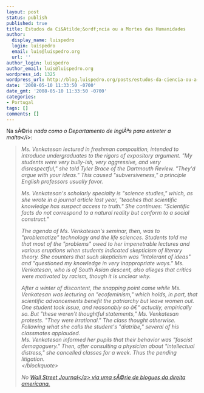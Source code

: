 ```yaml
---
layout: post
status: publish
published: true
title: Estudos da Ci&Atilde;&ordf;ncia ou a Mortes das Humanidades
author:
  display_name: luispedro
  login: luispedro
  email: luis@luispedro.org
  url: ''
author_login: luispedro
author_email: luis@luispedro.org
wordpress_id: 1325
wordpress_url: http://blog.luispedro.org/posts/estudos-da-ciencia-ou-a-mortes-das-humanidades
date: '2008-05-10 11:33:50 -0700'
date_gmt: '2008-05-10 11:33:50 -0700'
categories:
- Portugal
tags: []
comments: []
---
```

<p>Na s&Atilde;&copy;rie <i>nada como o Departamento de Ingl&Atilde;&ordf;s para entreter a malta<&#47;i>:</p>
<blockquote><p>
Ms. Venkatesan lectured in freshman composition, intended to introduce undergraduates to the rigors of expository argument. "My students were very bully-ish, very aggressive, and very disrespectful," she told Tyler Brace of the Dartmouth Review. "They'd argue with your ideas." This caused "subversiveness," a principle English professors usually favor.</p>
<p>Ms. Venkatesan's scholarly specialty is "science studies," which, as she wrote in a journal article last year, "teaches that scientific knowledge has suspect access to truth." She continues: "Scientific facts do not correspond to a natural reality but conform to a social construct."</p>
<p>The agenda of Ms. Venkatesan's seminar, then, was to "problematize" technology and the life sciences. Students told me that most of the "problems" owed to her impenetrable lectures and various eruptions when students indicated skepticism of literary theory. She counters that such skepticism was "intolerant of ideas" and "questioned my knowledge in very inappropriate ways." Ms. Venkatesan, who is of South Asian descent, also alleges that critics were motivated by racism, though it is unclear why.</p>
<p>After a winter of discontent, the snapping point came while Ms. Venkatesan was lecturing on "ecofeminism," which holds, in part, that scientific advancements benefit the patriarchy but leave women out. One student took issue, and reasonably so &acirc;&euro;&ldquo; actually, empirically so. But "these weren't thoughtful statements," Ms. Venkatesan protests. "They were irrational." The class thought otherwise. Following what she calls the student's "diatribe," several of his classmates applauded.<br />
Ms. Venkatesan informed her pupils that their behavior was "fascist demagoguery." Then, after consulting a physician about "intellectual distress," she cancelled classes for a week. Thus the pending litigation.<br />
<&#47;blockquote></p>
<p>No <a href="http:&#47;&#47;online.wsj.com&#47;article&#47;SB120995103004666569.html">Wall Street Journal<&#47;a> via uma s&Atilde;&copy;rie de blogues da direita americana.</p>
